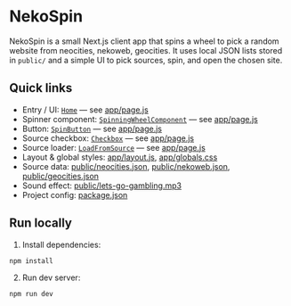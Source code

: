 # NekoSpin

NekoSpin is a small Next.js client app that spins a wheel to pick a random website from neocities, nekoweb, geocities. It uses local JSON lists stored in `public/` and a simple UI to pick sources, spin, and open the chosen site.

## Quick links
- Entry / UI: [`Home`](app/page.js) — see [app/page.js](app/page.js)  
- Spinner component: [`SpinningWheelComponent`](app/page.js) — see [app/page.js](app/page.js)  
- Button: [`SpinButton`](app/page.js) — see [app/page.js](app/page.js)  
- Source checkbox: [`Checkbox`](app/page.js) — see [app/page.js](app/page.js)  
- Source loader: [`LoadFromSource`](app/page.js) — see [app/page.js](app/page.js)  
- Layout & global styles: [app/layout.js](app/layout.js), [app/globals.css](app/globals.css)  
- Source data: [public/neocities.json](public/neocities.json), [public/nekoweb.json](public/nekoweb.json), [public/geocities.json](public/geocities.json)  
- Sound effect: [public/lets-go-gambling.mp3](public/lets-go-gambling.mp3)  
- Project config: [package.json](package.json)

## Run locally
1. Install dependencies:
```sh
npm install
```
2. Run dev server:
```sh
npm run dev
```
